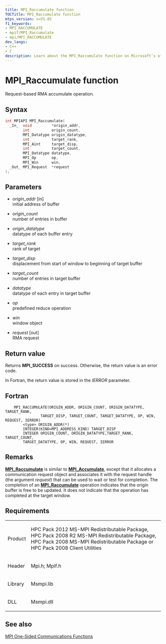 ```yaml
---
title: MPI_Raccumulate function
TOCTitle: MPI_Raccumulate function
mtps_version: v=VS.85
f1_keywords:
- MPI_RACCUMULATE
- mpif/MPI_Raccumulate
- mpi/MPI_RACCUMULATE
dev_langs:
- C++
- C
description: Learn about the MPI_Raccumulate function on Microsoft's official site. Understand its syntax, parameters, return values, and its role in one-sided communications functions.
---
```


# MPI\_Raccumulate function

Request-based RMA accumulate operation.

## Syntax

``` c++
int MPIAPI MPI_Raccumulate(
  _In_  void         *origin_addr,
        int          origin_count,
        MPI_Datatype origin_datatype,
        int          target_rank,
        MPI_Aint     target_disp,
        int          target_count,
        MPI_Datatype datatype,
        MPI_Op       op,
        MPI_Win      win,
  _Out_ MPI_Request  *request
);
```

## Parameters

  - *origin\_addr* \[in\]  
    initial address of buffer

  - *origin\_count*  
    number of entries in buffer

  - *origin\_datatype*  
    datatype of each buffer entry

  - *target\_rank*  
    rank of target

  - *target\_disp*  
    displacement from start of window to beginning of target buffer

  - *target\_count*  
    number of entries in target buffer

  - *datatype*  
    datatype of each entry in target buffer

  - *op*  
    predefined reduce operation

  - *win*  
    window object

  - *request* \[out\]  
    RMA request

## Return value

Returns **MPI\_SUCCESS** on success. Otherwise, the return value is an error code.

In Fortran, the return value is stored in the *IERROR* parameter.

## Fortran

``` FORTRAN
    MPI_RACCUMULATE(ORIGIN_ADDR, ORIGIN_COUNT, ORIGIN_DATATYPE, TARGET_RANK,
                TARGET_DISP, TARGET_COUNT, TARGET_DATATYPE, OP, WIN, REQUEST, IERROR)
        <type> ORIGIN_ADDR(*)
        INTEGER(KIND=MPI_ADDRESS_KIND) TARGET_DISP
        INTEGER ORIGIN_COUNT, ORIGIN_DATATYPE,TARGET_RANK, TARGET_COUNT,
        TARGET_DATATYPE, OP, WIN, REQUEST, IERROR
```

## Remarks

[**MPI\_Raccumulate**](mpi-raccumulate-function.md) is similar to [**MPI\_Accumulate**](mpi-accumulate-function.md), except that it allocates a communication request object and associates it with the request handle (the argument *request*) that can be used to wait or test for completion. The completion of an [**MPI\_Raccumulate**](mpi-raccumulate-function.md) operation indicates that the origin buffer is free to be updated. It does not indicate that the operation has completed at the target window.

## Requirements

<table>
<colgroup>
<col/>
<col/>
</colgroup>
<tbody>
<tr class="odd">
<td><p>Product</p></td>
<td><p>HPC Pack 2012 MS-MPI Redistributable Package, HPC Pack 2008 R2 MS-MPI Redistributable Package, HPC Pack 2008 MS-MPI Redistributable Package or HPC Pack 2008 Client Utilities</p></td>
</tr>
<tr class="even">
<td><p>Header</p></td>
<td>Mpi.h;
Mpif.h</td>
</tr>
<tr class="odd">
<td><p>Library</p></td>
<td>Msmpi.lib</td>
</tr>
<tr class="even">
<td><p>DLL</p></td>
<td>Msmpi.dll</td>
</tr>
</tbody>
</table>


## See also

[MPI One-Sided Communications Functions](mpi-one-sided-communications-functions.md)

